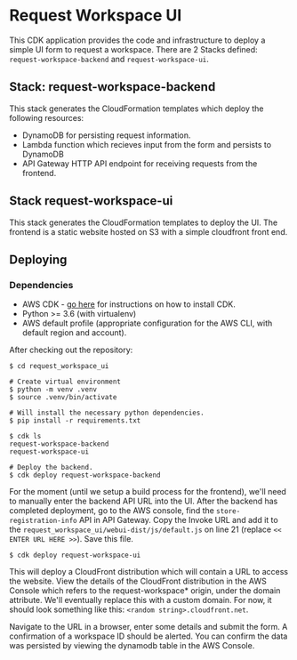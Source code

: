# Request Workspace UI

This CDK application provides the code and infrastructure to deploy a simple UI form to request a workspace. 
There are 2 Stacks defined: `request-workspace-backend` and `request-workspace-ui`.

## Stack: request-workspace-backend

This stack generates the CloudFormation templates which deploy the following resources:
* DynamoDB for persisting request information.
* Lambda function which recieves input from the form and persists to DynamoDB
* API Gateway HTTP API endpoint for receiving requests from the frontend.

## Stack request-workspace-ui

This stack generates the CloudFormation templates to deploy the UI. The
frontend is a static website hosted on S3 with a simple cloudfront front end.

## Deploying

### Dependencies
* AWS CDK - [go here](https://docs.aws.amazon.com/cdk/latest/guide/getting_started.html) for instructions on how to install CDK.
* Python >= 3.6 (with virtualenv)
* AWS default profile (appropriate configuration for the AWS CLI, with default 
region and account).

After checking out the repository:
 
    $ cd request_workspace_ui
    
    # Create virtual environment
    $ python -m venv .venv
    $ source .venv/bin/activate
    
    # Will install the necessary python dependencies.
    $ pip install -r requirements.txt
    
    $ cdk ls
    request-workspace-backend
    request-workspace-ui
    
    # Deploy the backend.
    $ cdk deploy request-workspace-backend

For the moment (until we setup a build process for the frontend), we'll need to
manually enter the backend API URL into the UI. After the backend has completed
deployment, go to the AWS console, find the `store-registration-info` API in API
Gateway. Copy the Invoke URL and add it to the `request_workspace_ui/webui-dist/js/default.js` on line 21 (replace `<< ENTER URL HERE >>`). Save this file.

    $ cdk deploy request-workspace-ui
    
This will deploy a CloudFront distribution which will contain a URL to access 
the website. View the details of the CloudFront distribution in the AWS Console 
which refers to the request-workspace* origin, under the domain attribute. We'll 
eventually replace this with a custom domain. For now, it should look something like this: `<random string>.cloudfront.net`.

Navigate to the URL in a browser, enter some details and submit the form. A 
confirmation of a workspace ID should be alerted. You can confirm the data was 
persisted by viewing the dynamodb table in the AWS Console.